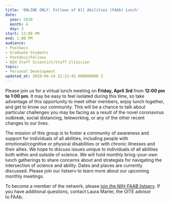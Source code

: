 ```yaml
---
title: 'ONLINE ONLY: Fellows of All Abilities (FAAb) Lunch'
date:
  year: 2020
  month: 4
  day: 3
start: 12:00 PM
end: 1:00 PM
audience:
- Postbacs
- Graduate Students
- Postdocs/Fellows
- NIH Staff Scientist/Staff Clinician
topic:
- Personal Development
updated_at: 2020-04-14 22:23:45.000000000 Z
---
```

Please join us for a virtual lunch meeting on **Friday, April
3rd** from **12:00 pm to 1:00 pm**. It may be easy to feel isolated
during this time, so take advantage of this opportunity to meet other
members, enjoy lunch together, and get to know our community. This will
be a chance to talk about particular challenges you may be facing as a
result of the novel coronavirus outbreak, social distancing,
teleworking, or any of the other recent changes to our lives.

The mission of this group is to foster a community of awareness and
support for individuals of all abilities, including people with
emotional/cognitive or physical disabilities or with chronic illnesses
and their allies. We hope to discuss issues unique to individuals of all
abilities both within and outside of science. We will hold monthly
bring-your-own lunch gatherings to share concerns about and strategies
for navigating the intersection of science and ability. Dates and places
are currently discussed. Please join our listserv to learn more about
our upcoming monthly meetings.

To become a member of the network, please [join the
NIH-FAAB listserv][1]. If you have additional questions,
contact <a>Laura Marler</a>, the OITE advisor to FAAb.



[1]: https://list.nih.gov/cgi-bin/wa.exe?SUBED1=nih-faab&amp;X=4AC4A3FB0A627BB52A&amp;Y=klenkee%40mail.nih.gov
